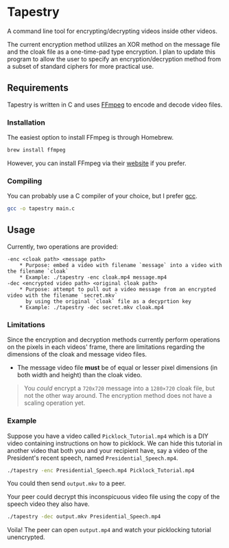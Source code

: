# Tapestry
A command line tool for encrypting/decrypting videos inside other videos.

The current encryption method utilizes an XOR method on the message file
and the cloak file as a one-time-pad type encryption. I plan to update
this program to allow the user to specify an encryption/decryption method
from a subset of standard ciphers for more practical use.

## Requirements
Tapestry is written in C and uses [FFmpeg](https://ffmpeg.org/) to encode and decode video files.

### Installation
The easiest option to install FFmpeg is through Homebrew.
```sh
brew install ffmpeg
```

However, you can install FFmpeg via their [website](https://ffmpeg.org/download.html) if you prefer.

### Compiling
You can probably use a C compiler of your choice, but I prefer [gcc](https://gcc.gnu.org/).
```sh
gcc -o tapestry main.c
```

## Usage
Currently, two operations are provided:

    -enc <cloak path> <message path>
        * Purpose: embed a video with filename `message` into a video with the filename `cloak`
        * Example: ./tapestry -enc cloak.mp4 message.mp4
	-dec <encrypted video path> <original cloak path>
        * Purpose: attempt to pull out a video message from an encrypted video with the filename `secret.mkv`
          by using the original `cloak` file as a decyprtion key
        * Example: ./tapestry -dec secret.mkv cloak.mp4


### Limitations
Since the encryption and decryption methods currently perform operations on the pixels in each videos' frame, there are
limitations regarding the dimensions of the cloak and message video files.
 * The message video file **must** be of equal or lesser pixel dimensions (in both width and height) than the cloak video.

 > You *could* encrypt a `720x720` message into a `1280×720` cloak file, but not the other way around.  The encryption
 method does not have a scaling operation yet.

### Example
Suppose you have a video called `Picklock_Tutorial.mp4` which is a DIY video containing instructions on how to picklock.
We can hide this tutorial in another video that both you and your recipient have, say a video of the President's recent speech,
named `Presidential_Speech.mp4`.

```sh
./tapestry -enc Presidential_Speech.mp4 Picklock_Tutorial.mp4
```

You could then send `output.mkv` to a peer.

Your peer could decrypt this inconspicuous video file using the copy of the speech video they also have.

```sh
./tapestry -dec output.mkv Presidential_Speech.mp4
```

Voila!  The peer can open `output.mp4` and watch your picklocking tutorial unencrypted.